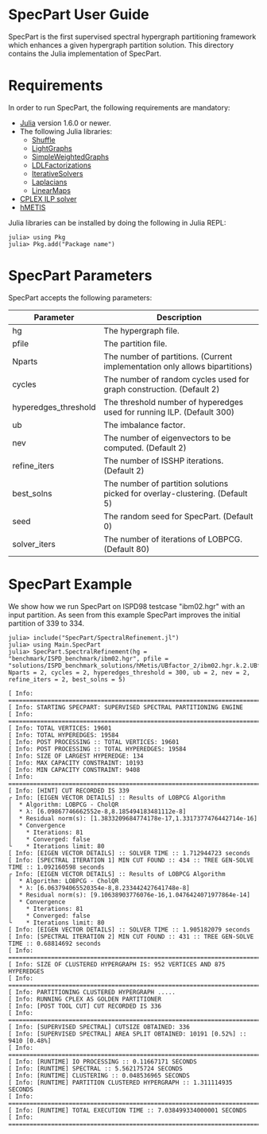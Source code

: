 # SpecPart User Guide #

SpecPart is the first supervised spectral hypergraph partitioning framework which enhances a given hypergraph partition solution.
This directory contains the Julia implementation of SpecPart. 

# Requirements #

In order to run SpecPart, the following requirements are mandatory: 
* [Julia](https://julialang.org/) version 1.6.0 or newer. 
* The following Julia libraries:
  * [Shuffle](https://docs.juliahub.com/Shuffle/X0eqg/0.1.1/)
  * [LightGraphs](https://github.com/sbromberger/LightGraphs.jl)
  * [SimpleWeightedGraphs](https://github.com/JuliaGraphs/SimpleWeightedGraphs.jl)
  * [LDLFactorizations](https://github.com/JuliaSmoothOptimizers/LDLFactorizations.jl)
  * [IterativeSolvers](https://iterativesolvers.julialinearalgebra.org/stable/)
  * [Laplacians](https://github.com/danspielman/Laplacians.jl)
  * [LinearMaps](https://github.com/JuliaLinearAlgebra/LinearMaps.jl)
* [CPLEX ILP solver](https://www.ibm.com/support/pages/downloading-ibm-ilog-cplex-optimization-studio-v1290) 
* [hMETIS](http://glaros.dtc.umn.edu/gkhome/metis/hmetis/overview)

Julia libraries can be installed by doing the following in Julia REPL:

```
julia> using Pkg
julia> Pkg.add("Package name")
```

# SpecPart Parameters #

SpecPart accepts the following parameters:

| Parameter   | Description |
| ----------- | ----------- |
| hg      | The hypergraph file.       |
| pfile   | The partition file.        |
| Nparts   | The number of partitions. (Current implementation only allows bipartitions)         |
| cycles   | The number of random cycles used for graph construction. (Default 2)        |
| hyperedges_threshold   | The threshold number of hyperedges used for running ILP. (Default 300)        |
| ub   | The imbalance factor.        |
| nev   | The number of eigenvectors to be computed. (Default 2)        |
| refine_iters   | The number of ISSHP iterations. (Default 2)        |
| best_solns   | The number of partition solutions picked for overlay-clustering. (Default 5)        |
| seed   | The random seed for SpecPart. (Default 0)       |
| solver_iters   | The number of iterations of LOBPCG. (Default 80)        |

# SpecPart Example #
We show how we run SpecPart on ISPD98 testcase "ibm02.hgr" with an input partition. As seen from this example SpecPart improves the initial partition of 339 to 334.

```
julia> include("SpecPart/SpectralRefinement.jl")
julia> using Main.SpecPart
julia> SpecPart.SpectralRefinement(hg = "benchmark/ISPD_benchmark/ibm02.hgr", pfile = "solutions/ISPD_benchmark_solutions/hMetis/UBfactor_2/ibm02.hgr.k.2.UBfactor.2.seed.0", 
Nparts = 2, cycles = 2, hyperedges_threshold = 300, ub = 2, nev = 2, refine_iters = 2, best_solns = 5)

[ Info: ================================================================================
[ Info: STARTING SPECPART: SUPERVISED SPECTRAL PARTITIONING ENGINE
[ Info: ================================================================================
[ Info: TOTAL VERTICES: 19601
[ Info: TOTAL HYPEREDGES: 19584
[ Info: POST PROCESSING :: TOTAL VERTICES: 19601
[ Info: POST PROCESSING :: TOTAL HYPEREDGES: 19584
[ Info: SIZE OF LARGEST HYPEREDGE: 134
[ Info: MAX CAPACITY CONSTRAINT: 10193
[ Info: MIN CAPACITY CONSTRAINT: 9408
[ Info: ================================================================================
[ Info: [HINT] CUT RECORDED IS 339
┌ Info: [EIGEN VECTOR DETAILS] :: Results of LOBPCG Algorithm
│  * Algorithm: LOBPCG - CholQR
│  * λ: [6.09867746662552e-8,8.185494183481112e-8]
│  * Residual norm(s): [1.3833209684774178e-17,1.3317377476442714e-16]
│  * Convergence
│    * Iterations: 81
│    * Converged: false
└    * Iterations limit: 80
[ Info: [EIGEN VECTOR DETAILS] :: SOLVER TIME :: 1.712944723 seconds
[ Info: [SPECTRAL ITERATION 1] MIN CUT FOUND :: 434 :: TREE GEN-SOLVE TIME :: 1.092160598 seconds
┌ Info: [EIGEN VECTOR DETAILS] :: Results of LOBPCG Algorithm
│  * Algorithm: LOBPCG - CholQR
│  * λ: [6.063794065520354e-8,8.233442427641748e-8]
│  * Residual norm(s): [9.10638903776076e-16,1.0476424071977864e-14]
│  * Convergence
│    * Iterations: 81
│    * Converged: false
└    * Iterations limit: 80
[ Info: [EIGEN VECTOR DETAILS] :: SOLVER TIME :: 1.905182079 seconds
[ Info: [SPECTRAL ITERATION 2] MIN CUT FOUND :: 431 :: TREE GEN-SOLVE TIME :: 0.68814692 seconds
[ Info: ================================================================================
[ Info: SIZE OF CLUSTERED HYPERGRAPH IS: 952 VERTICES AND 875 HYPEREDGES
[ Info: ================================================================================
[ Info: PARTITIONING CLUSTERED HYPERGRAPH .....
[ Info: RUNNING CPLEX AS GOLDEN PARTITIONER
[ Info: [POST TOOL CUT] CUT RECORDED IS 336
[ Info: ================================================================================
[ Info: [SUPERVISED SPECTRAL] CUTSIZE OBTAINED: 336
[ Info: [SUPERVISED SPECTRAL] AREA SPLIT OBTAINED: 10191 [0.52%] :: 9410 [0.48%]
[ Info: ================================================================================
[ Info: [RUNTIME] IO PROCESSING :: 0.11667171 SECONDS
[ Info: [RUNTIME] SPECTRAL :: 5.562175724 SECONDS
[ Info: [RUNTIME] CLUSTERING :: 0.048536965 SECONDS
[ Info: [RUNTIME] PARTITION CLUSTERED HYPERGRAPH :: 1.311114935 SECONDS
[ Info: ================================================================================
[ Info: [RUNTIME] TOTAL EXECUTION TIME :: 7.038499334000001 SECONDS
[ Info: ================================================================================

```
